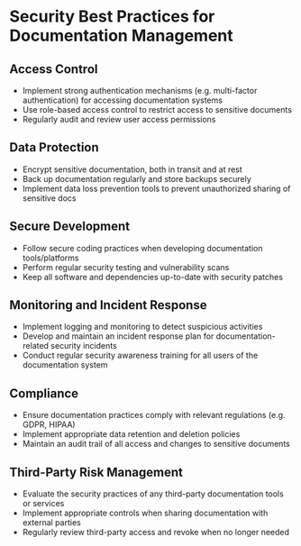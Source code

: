 # Security Best Practices for Documentation Management

## Access Control
- Implement strong authentication mechanisms (e.g. multi-factor authentication) for accessing documentation systems
- Use role-based access control to restrict access to sensitive documents
- Regularly audit and review user access permissions

## Data Protection  
- Encrypt sensitive documentation, both in transit and at rest
- Back up documentation regularly and store backups securely
- Implement data loss prevention tools to prevent unauthorized sharing of sensitive docs

## Secure Development
- Follow secure coding practices when developing documentation tools/platforms
- Perform regular security testing and vulnerability scans
- Keep all software and dependencies up-to-date with security patches

## Monitoring and Incident Response
- Implement logging and monitoring to detect suspicious activities
- Develop and maintain an incident response plan for documentation-related security incidents
- Conduct regular security awareness training for all users of the documentation system

## Compliance
- Ensure documentation practices comply with relevant regulations (e.g. GDPR, HIPAA)
- Implement appropriate data retention and deletion policies
- Maintain an audit trail of all access and changes to sensitive documents

## Third-Party Risk Management
- Evaluate the security practices of any third-party documentation tools or services
- Implement appropriate controls when sharing documentation with external parties
- Regularly review third-party access and revoke when no longer needed